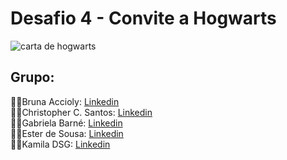 # Desafio 4 - Convite a Hogwarts
<p><img src="/src/img/carta.png" alt="carta de hogwarts" /></p>

## Grupo:
🧙‍♀️Bruna Accioly: [Linkedin](https://www.linkedin.com/in/bruna-cristina-silva-/)<br>
🧙‍♂️Christopher C. Santos: [Linkedin](https://www.linkedin.com/in/chriscsantosqa/)<br>
🧙‍♀️Gabriela Barné: [Linkedin](https://www.linkedin.com/in/gabrielabarne/)<br>
🧙‍♀️Ester de Sousa: [Linkedin](https://www.linkedin.com/in/ester-de-sousa-666265248/)<br>
🧙‍♀️Kamila DSG: [Linkedin](https://www.linkedin.com/in/kamiladsg/)<br>
